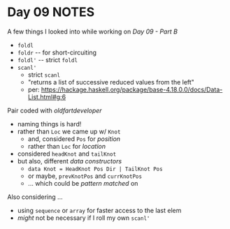 # Day 09 NOTES

A few things I looked into while working on *Day 09 - Part B*

- `foldl`
- `foldr`   -- for short-circuiting
- `foldl'`  -- strict `foldl`
- `scanl'`
  - strict `scanl`
  - "returns a list of successive reduced values from the left"
  - per: <https://hackage.haskell.org/package/base-4.18.0.0/docs/Data-List.html#g:6>

Pair coded with *oldfartdeveloper*

- naming things is hard!
- rather than `Loc` we came up w/ `Knot`
  - and, considered `Pos` for *position*
  - rather than `Loc` for *location*
- considered `headKnot` and `tailKnot`
- but also, different *data constructors*
  - `data Knot = HeadKnot Pos Dir | TailKnot Pos`
  - or maybe, `prevKnotPos` and `currKnotPos`
  - ... which could be *pattern matched* on

Also considering ...

- using `sequence` or `array` for faster access to the last elem
- *might* not be necessary if I roll my own `scanl'`
